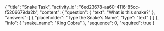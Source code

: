 {
  "title": "Snake Task",
  "activity_id": "6ed23678-aa60-4116-85cc-f5206679da2b",
  "content": {
    "question": {
      "text": "What is this snake?"
    },
    "answers": [
      {
        "placeholder": "Type the Snake's Name",
        "type": "text"
     }
    ]
  },
  "info": {
    "snake_name": "King Cobra"
  },
  "sequence": 0,
  "required": true
}
